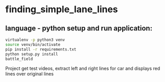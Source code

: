 # finding_simple_lane_lines
language - python
setup and run application:
--------------------------
``` bash
virtualenv -p python3 venv
source venv/bin/activate
pip install -r requirements.txt 
python setup.py install
battle_field
```
Project get test videos, extract left and right lines for car and displays red lines over original lines 
